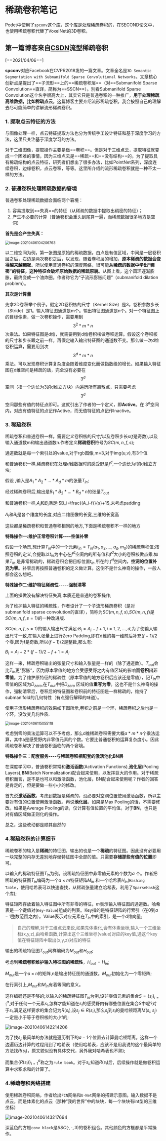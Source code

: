 # 稀疏卷积笔记

Pcdet中使用了`spconv`这个库，这个库是处理稀疏卷积的，在SECOND论文中，也使用稀疏卷积代替了VoxelNet的3D卷积。

## 第一篇博客来自[CSDN](https://blog.csdn.net/qq_39732684/article/details/105091886?spm=1001.2014.3001.5506)**流型稀疏卷积**

[==2021/04/06==]

**spconv**对应Facebook在CVPR2018发的一篇文章。文章全名是`3D Semantic Segmentation with Submanifold Sparse Convolutional Networks`。文章核心创新点是提出了==子流形==上的==稀疏卷积层==（对==Submanifold Sparse Convolution==直译，简称为==SSCN==）。别看Submanifold Sparse Convolution这个名字很高大上，其实它只是普通卷积的一种推广，**用于处理稀疏高维数据，比如稀疏点云**。这篇博客主要介绍流形稀疏卷积。我会按照自己的理解去尽可能简单的讲解流形稀疏卷积。

### 1. 提取点云特征的方法

与图像处理一样，点云特征提取方法也分为传统手工设计特征和基于深度学习的方法，这里只关注基于深度学习的方法。

对于二维图像，提取操作主要是做==卷积==。但是对于三维点云，提取特征就变成一个困难的事情，因为三维点云是==稀疏==和==没有结构==的。为了提取具有稀疏结构的点云特征，研究者们想出了很多办法，比如PointNet系列，深度连续卷积，边缘卷积，点云卷积，等等。这里所介绍的流形稀疏卷积就是一种不太一样的方法。

### 2. 普通卷积处理稀疏数据的窘境

普通卷积处理稀疏数据会面临两个窘境：

1. 容易提取到==失真==的特征（从稀疏的数据中提取出稠密的特征）；
2. 产生不必要的计算（普通卷积会重头到尾算一遍，而稀疏数据很多地方是空洞）

**首先是会产生失真：**

<img src="稀疏卷积.assets/image-20210406104206763.png" alt="image-20210406104206763" style="zoom:80%;" />

以二维空间为例，第一张图是原始的稀疏数据，白点是有值区域，中间是一层卷积层之后，右边是两次卷积之后，以发现，随着卷积层的增加，**原本稀疏的数据会变得越来越稠密**。所以使用普通卷积的深度网络，很可能**从稀疏的数据中学出“稠密”的特征，这种特征会破坏原始数据的稀疏原貌**。从图上看，这个圆环逐渐膨胀，最终变成一个油炸圈。作者称它为“子流形膨胀问题”（submanifold dilation problem）。

**其次是计算量**

先拿2D卷积举个例子。假定2D卷积核的尺寸（Kernel Size）是3，卷积参数步长（Stride）是1。输入特征图通道是m个。输出特征图通道是n个。对一个特征图上的目标像素，做一次卷积操作，需要用到$$3^2*m*n$$次乘法。如果特征图是d维，就需要用到d维卷积核做卷积运算。假设这个卷积核的尺寸和步长跟之前一样。再假定输入输出特征图的通道数不变。那么做一次d维卷积运算，需要用到次$$3^d*m*n$$乘法。可以发现卷积计算复杂度会随着维度变化而做指数级的增长。如果输入特征图在d维空间是稀疏的话，完全没有必要在$$3^d$$空间（指一个边长为3的d维立方块）内遍历所有离散点，只需要考虑$$3^d$$空间那些有值的特征点即可。这就引出了作者的一个定义，即**Active**。在 $3^d$空间内，对应有值特征的点记作Active，而无值特征的点记作Inactive。

### 3. 稀疏卷积

稀疏卷积和普通卷积一样，需要定义卷积核的尺寸$f$以及卷积步长s($f$是奇数),以及输入通道数m和输出通道数n.作者定义**稀疏卷积**符号为$SC(m,n,f,s)$;

通道数就是每一个索引处的value,对于rgb图像,m=3,对于img(u,v),有3个值

和普通卷积一样,稀疏卷积在处理$d$维数据时的感受野是$f^d$,一个边长为f的d维立方块;

假设                   ,输入是$A_1*A_2*...*A_d*m$的张量$T_{in}$;

经过稀疏卷积后,输出是$B_1*B_2*...*B_d*n$的张量$T_{out}$

和普通卷积一样,$A_i$和$B_i$满足:$B_i=\frac{(A_i-f)}{s}+1$,未考虑padding

$A_i$和$B_i$是各个维度的长度,对应二维图像的长宽,三维的长宽高

这些都是稀疏卷积和普通卷积相同的地方,下面是稀疏卷积不一样的地方

**特殊操作一:维护正常卷积计算----空值补零**

假设一个场景,想计算$T_{in}$中的一个元素$t_{in}=T_{in}(a_1,a_2,...,a_d,m_0)$的稀疏卷积值;按照卷积的定义,会提取以$t_{in}$为中心在$f^d$空间内的所有值和$f^d$大小的卷积核做点乘.如果$T_{in}$ 是非常稀疏的，稀疏卷积会把目标位置$t_{in}$ 所在的 $f^d$空间内，**空洞的位置补充为零**。补零后再按照普通卷积的定义做计算。这倒不是什么神奇的操作，一般人都会这么想吧。

**特殊操作二:维护特征稀疏性-----强制清零**

上面的操做没有解决特征失真,本质还是普通的卷积操作;

为了维护输入特征的稀疏性，作者设计了一个子流形稀疏卷积（是对 submanifold sparse convolution的直译），简称为$SC(m,n,f,s)$,$SC(m,n,f)$是$SC(m,n,f,s=1)$的一种改进版.

$SC(m,n,f,s=1)$的输入输出尺寸满足:$B_i=A_i-f+1,i=1,2,...,d$,为了使输入输出尺寸一致,在输入张量上进行Zero Padding,即在d维的每一维前后补充$(f-1)/2$个零,因为f是奇数,所以$(f-1)/2$是整数,那么有:

$B_i=A_i+2*(f-1)/2-f+1=A_i$

这样一来，稀疏卷积输出的张量尺寸和输入张量是一样的（除了通道数）。$T_{out}$会比$T_{in}$更“膨胀”，因为原本零值的地方会受感受野之内有值区域的影响而**卷积出非零值**。为了维护原特征的稀疏性（原本零值的地方卷积后应该还是零值），记$T_{in}$中零值的区域为$D_{zero}$,在$T_{out}$中把$D_{zero}$ 区域的值**重写为零**。这也不是什么神奇的操作，强制清零后，卷积后的特征图和卷积前的特征图是一样稀疏的，维持了submanifold的几何特性（有点强行解释的味道）。

使用子流形稀疏卷积的效果如下图所示,卷积之前是一个环，稀疏卷积之后也是一个环，没改变几何性质.

<img src="稀疏卷积.assets/image-20210406115055118.png" alt="image-20210406115055118" style="zoom: 80%;" />

考虑到零的乘法运算可以不予考虑，那么d维稀疏卷积需要大概$a*m*n$个乘法运算，其中a是感受野内非零值元素的个数。它要比普通卷积的运算复杂度小。因此稀疏卷积解决了普通卷积面临的两个窘境。

**特殊操作三：配套服务----与稀疏卷积相配套的激活池化BN层**

在深度学习中，普通卷积常常和**激活函数**(Activation Functions),**池化层**(Pooling Layers),**BN**(Batch Normalization)配合起来使用，以发挥巨大的作用。对于稀疏卷积而言，是不是也可以和激活函数，池化层，BN配合起来使用呢？作者的回答是肯定的，但是要做一些小小的修改。

首先说**激活函数**。考虑到数据是稀疏的，没必要对空洞位置使用激活函数，所以主要对有值的位置使用激活函数。再说**池化层**。如果是Max Pooling的话，不需要修改。如果是Average Pooling的话，仅计算有值位置的平均值。对于**BN**，也只是对有值区域做正则化的操作。

总之，这些改动都是顺其自然的

### 4.稀疏卷积的计算细节

稀疏卷积的输入是**稀疏**的特征图，输出的也是一个**稀疏**的特征图。因此没有必要用一块完整的内存无差别地存储特征图中全部的值。只需要**存储那些有值的位置**即可。

以输入的稀疏特征图$T_{in}$为例。设稀疏特征图中非零值元素的个数为$a$ 个。作者把稀疏的特征图$T_{in}$编码为一个$a\times {m}$特征矩阵$M_{in}$ 和一个哈希表$H_{in}$(`Hashing Table`，使用哈希表可以快速查找，从稀疏张量建立哈希表，利用了`SparseHash`这个库);

特征矩阵存放着输入特征图中所有非零的特征，$m$表示输入特征图的通道数。哈希表是一个键值对(`Key-Value`)组成的列表。Key指的是特征矩阵的行索引（在0到$a-1$整数范围之内）。Value表示对应元素在$T_{in}$中的索引，是一个d维向量;

>自己的理解,对于三维点云来说,如果先体素化,会有体素坐标,输入一个三维坐标(x,y,z),由哈希函数,计算出这个三维坐标(value)对应的key值,通这个key值在特征矩阵中取出(x,y,z)对应的特征

输出的稀疏特征图$T_{out}$同样编码为$M_{out}$和$H_{out}$;

考虑到**稀疏卷积维护输入特征图的稀疏性**，$H_{out}=H_{in}$;

$M_{out}$是一个$a\times n$的矩阵,n是输出特征图的通道数。$M_{out}$初始化为一个零矩阵;

在行索引上,$M_{out}$和$M_{in}$有着等同的意义。

这样编码还是不够的;以输入的稀疏特征图$T_{in}$为例,设非零值元素的集合$S=\{s_i\}^a_{i=1}$,对于任何一个元素$s_i$,怎样才能知道在$s_i$的感受野内有哪些位置在集合$S$中呢?对于$s_i$,满足这样要求的集合记为$R(s_i)$,设$s_j\in R(s_i)$,那么$s_j$到$s_i$的曼哈顿距离$M(s_i,s_j)$一定是小于等于卷积核的大小f的;

![image-20210406142214206](稀疏卷积.assets/image-20210406142214206.png)

为了找$s_j$,最简单的办法就是遍历剩下的$a-1$个位置去计算曼哈顿距离。这样一个边遍历边计算的过程用到了哈希表（使用哈希表，应该不是用我说的这个最简单的方法找$R(s_i)$，原文貌似没有具体交代，另外我对哈希表也不熟);

而集合$\{R(s_i)\}_{i=1}^a$称之为`rule book`。对于$s_i$,知道$R(s_i)$后，后续操作就是做卷积运算中求积求和的计算了。

### 4.稀疏卷积网络搭建

使用稀疏卷积网络，作者给出`FCN`网络和`U-Net`网络的搭建示意图。输入数据不是点云，而是体素化的点云（那种“我的世界”中的块块，每一个块块有int型的三维坐标）

![image-20210406143217694](稀疏卷积.assets/image-20210406143217694.png)

深蓝色的方框`conv block`是$SSC(\cdot,\cdot,3)$的卷积组合。其他颜色的方框都是平常操作。